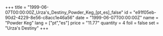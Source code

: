 +++
title = "1999-06-07T00:00:00Z_Urza's_Destiny_Powder_Keg_[pt_es]_false"
id = "e91f05eb-90d2-4229-8e56-c8acc1e46a56"
date = "1999-06-07T00:00:00Z"
name = "Powder Keg"
lang = ["pt","es"]
price = "11.77"
quantity = 4
foil = false
set = "Urza's Destiny"
+++
